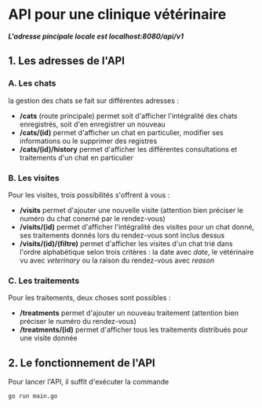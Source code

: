 # API pour une clinique vétérinaire

***L'adresse pincipale locale est localhost:8080/api/v1***

## 1. Les adresses de l'API


### A. Les chats

la gestion des chats se fait sur différentes adresses :

 - **/cats** (route principale) permet soit d'afficher l'intégralité des chats enregistrés, soit d'en enregistrer un nouveau
 - **/cats/(id)** permet d'afficher un chat en particulier, modifier ses informations ou le supprimer des registres
 - **/cats/(id)/history** permet d'afficher les différentes consultations et traitements d'un chat en particulier


### B. Les visites

Pour les visites, trois possibilités s'offrent à vous :

 - **/visits** permet d'ajouter une nouvelle visite (attention bien préciser le numéro du chat conerné par le rendez-vous)
 - **/visits/(id)** permet d'afficher l'intégralité des visites pour un chat donné, ses traitements donnés lors du rendez-vous sont inclus dessus
 - **/visits/(id)/(filtre)** permet d'afficher les visites d'un chat trié dans l'ordre alphabétique selon trois critères : la date avec *date*, le vétérinaire vu avec *veterinary* ou la raison du rendez-vous avec *reason*


### C. Les traitements

Pour les traitements, deux choses sont possibles :

 - **/treatments** permet d'ajouter un nouveau traitement (attention bien préciser le numéro du rendez-vous)
 - **/treatments/(id)** permet d'afficher tous les traitements distribués pour une visite donnée


## 2. Le fonctionnement de l'API

Pour lancer l'API, il suffit d'exécuter la commande
```bash
go run main.go
```

